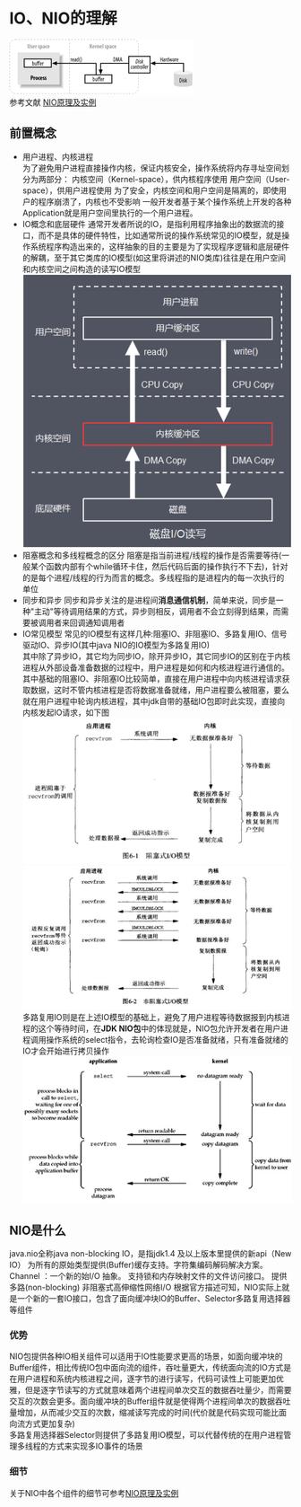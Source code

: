 # IO、NIO的理解
![管道模型](../assert/管道模型.png)  
参考文献 [NIO原理及实例](https://juejin.im/post/5c21ed1bf265da61171cc11b)
## 前置概念 
+ 用户进程、内核进程  
为了避免用户进程直接操作内核，保证内核安全，操作系统将内存寻址空间划分为两部分：
内核空间（Kernel-space），供内核程序使用
用户空间（User-space），供用户进程使用
为了安全，内核空间和用户空间是隔离的，即使用户的程序崩溃了，内核也不受影响
一般开发者基于某个操作系统上开发的各种Application就是用户空间里执行的一个用户进程。
+ IO概念和底层硬件
通常开发者所说的IO，是指利用程序抽象出的数据流的接口，而不是具体的硬件特性，比如通常所说的操作系统常见的IO模型，就是操作系统程序构造出来的，这样抽象的目的主要是为了实现程序逻辑和底层硬件的解耦，至于其它类库的IO模型(如这里将讲述的NIO类库)往往是在用户空间和内核空间之间构造的读写IO模型
![IO、操作系统及用户空间](../assert/IO、操作系统及用户空间.png)
+ 阻塞概念和多线程概念的区分
阻塞是指当前进程/线程的操作是否需要等待(一般某个函数内部有个while循环卡住，然后代码后面的操作执行不下去)，针对的是每个进程/线程的行为而言的概念。多线程指的是进程内的每一次执行的单位
+ 同步和异步
同步和异步关注的是进程间**消息通信机制**，简单来说，同步是一种"主动"等待调用结果的方式，异步则相反，调用者不会立刻得到结果，而需要被调用者来回调通知调用者
+ IO常见模型
常见的IO模型有这样几种:阻塞IO、非阻塞IO、多路复用IO、信号驱动IO、异步IO(其中java NIO的IO模型为多路复用IO)  
其中除了异步IO，其它均为同步IO，除开异步IO，其它同步IO的区别在于内核进程从外部设备准备数据的过程中，用户进程是如何和内核进程进行通信的。
其中基础的阻塞IO、非阻塞IO比较简单，直接在用户进程中向内核进程请求获取数据，这时不管内核进程是否将数据准备就绪，用户进程要么被阻塞，要么就在用户进程中轮询内核进程，其中jdk自带的基础IO包即时此实现，直接向内核发起IO请求，如下图
![阻塞式IO](../assert/阻塞IO.png)  ![非阻塞式IO](../assert/非阻塞IO.png)  
多路复用IO则是在上述IO模型的基础上，避免了用户进程等待数据报到内核进程的这个等待时间，在**JDK NIO包**中的体现就是，NIO包允许开发者在用户进程调用操作系统的select指令，去轮询检查IO是否准备就绪，只有准备就绪的IO才会开始进行拷贝操作
 ![多路复用IO](../assert/多路复用IO.jpg)  

## NIO是什么
java.nio全称java non-blocking IO，是指jdk1.4 及以上版本里提供的新api（New IO）
为所有的原始类型提供(Buffer)缓存支持。字符集编码解码解决方案。 Channel ：一个新的始I/O 抽象。 支持锁和内存映射文件的文件访问接口。 提供多路(non-blocking) 非阻塞式高伸缩性网络I/O 
根据官方描述可知，NIO实际上就是一个新的一套IO接口，包含了面向缓冲块IO的Buffer、Selector多路复用选择器等组件

### 优势
NIO包提供各种IO相关组件可以适用于IO性能要求更高的场景，如面向缓冲块的Buffer组件，相比传统IO包中面向流的组件，吞吐量更大，传统面向流的IO方式是在用户进程和系统内核进程之间，逐字节的进行读写，代码可读性上可能更加优雅，但是逐字节读写的方式就意味着两个进程间单次交互的数据吞吐量少，而需要交互的次数会更多。面向缓冲块的Buffer组件就是使得两个进程间单次的数据吞吐量增加，从而减少交互的次数，缩减读写完成的时间(代价就是代码实现可能比面向流方式更加复杂)  
多路复用选择器Selector则提供了多路复用IO模型，可以代替传统的在用户进程管理多线程的方式来实现多IO事件的场景

### 细节
关于NIO中各个组件的细节可参考[NIO原理及实例](https://juejin.im/post/5c21ed1bf265da61171cc11b)


